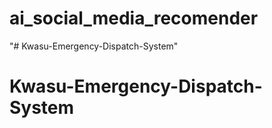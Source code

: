 # ai_social_media_recomender
"# Kwasu-Emergency-Dispatch-System" 
# Kwasu-Emergency-Dispatch-System
